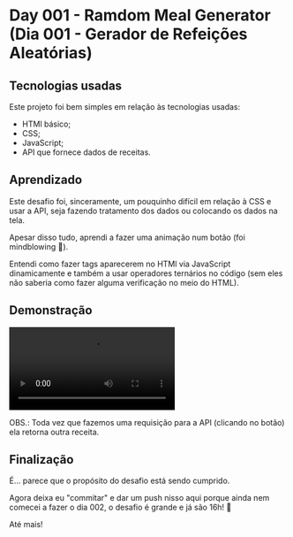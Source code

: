 # Day 001 - Ramdom Meal Generator (Dia 001 - Gerador de Refeições Aleatórias)

## Tecnologias usadas
 Este projeto foi bem simples em relação às tecnologias usadas:

 - HTMl básico;
 - CSS;
 - JavaScript;
 - API que fornece dados de receitas.

## Aprendizado
 Este desafio foi, sinceramente, um pouquinho difícil em relação à CSS e usar a API, seja fazendo tratamento dos dados ou colocando os dados na tela.

 Apesar disso tudo, aprendi a fazer uma animação num botão (foi mindblowing 🤯).

 Entendi como fazer tags aparecerem no HTMl via JavaScript dinamicamente e também a usar operadores ternários no código (sem eles não saberia como fazer alguma verificação no meio do HTML).

## Demonstração
 ![Vídeo de demonstração da aplicação.](D:\Programming\VSCode\WEB\Desafios\100Days100Projects\demonstracao.mp4)

 OBS.: Toda vez que fazemos uma requisição para a API (clicando no botão) ela retorna outra receita.

## Finalização
 É... parece que o propósito do desafio está sendo cumprido.

 Agora deixa eu "commitar" e dar um push nisso aqui porque ainda nem comecei a fazer o dia 002, o desafio é grande e já são 16h! 😬

 Até mais!